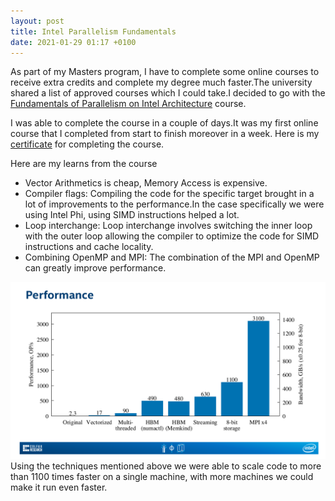 ```yaml
---
layout: post
title: Intel Parallelism Fundamentals
date: 2021-01-29 01:17 +0100
---
```

As part of my Masters program, I have to complete some online courses to receive extra credits and complete my degree much faster.The university shared a list of approved courses which I could take.I decided to go with the [Fundamentals of Parallelism on Intel Architecture](https://www.coursera.org/learn/parallelism-ia/home/welcome) course.

I was able to complete the course in a couple of days.It was my first online course that I completed from start to finish moreover in a week.
Here is my [certificate](https://www.coursera.org/account/accomplishments/records/33VT29CE29MT) for completing the course.

Here are my learns from the course
- Vector Arithmetics is cheap, Memory Access is expensive.
- Compiler flags: Compiling the code for the specific target brought in a lot of improvements to the performance.In the case specifically we were using Intel Phi, using SIMD instructions helped a lot.
- Loop interchange: Loop interchange involves switching the inner loop with the outer loop allowing the compiler to optimize the code for SIMD instructions and cache locality. 
- Combining OpenMP and MPI: The combination of the MPI and OpenMP can greatly improve performance.

![](/wp-contents/uploads/2021/01/perf.png)
Using the techniques mentioned above we were able to scale code to more than 1100 times faster on a single machine, with more machines we could make it run even faster.

